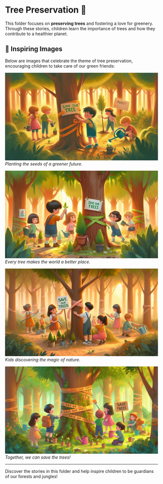 # Tree Preservation 🌳

This folder focuses on **preserving trees** and fostering a love for greenery. Through these stories, children learn the importance of trees and how they contribute to a healthier planet.

## 🌟 Inspiring Images  

Below are images that celebrate the theme of tree preservation, encouraging children to take care of our green friends:

![Image 1](../assets/images/TreeـPreservationـ1.jpeg)  
*Planting the seeds of a greener future.*  

![Image 2](../assets/images/TreeـPreservationـ2.jpeg)  
*Every tree makes the world a better place.*  

![Image 3](../assets/images/TreeـPreservationـ3.jpeg)  
*Kids discovering the magic of nature.*  

![Image 4](../assets/images/TreeـPreservationـ4.jpeg)  
*Together, we can save the trees!*  

---

Discover the stories in this folder and help inspire children to be guardians of our forests and jungles!  
